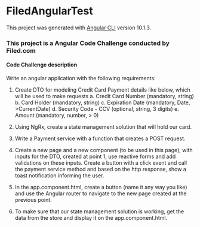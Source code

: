 # FiledAngularTest

This project was generated with [Angular CLI](https://github.com/angular/angular-cli) version 10.1.3.

### This project is a Angular Code Challenge conducted by Filed.com

#### Code Challenge description 



Write an angular application with the following requirements:
1. Create DTO for modeling Credit Card Payment details like below, which will be used to make requests
a. Credit Card Number (mandatory, string)
b. Card Holder (mandatory, string)
c. Expiration Date (mandatory, Date, >CurrentDate)
d. Security Code - CCV (optional, string, 3 digits)
e. Amount (mandatory, number, > 0)
2. Using NgRx, create a state management solution that will hold our card.
3. Write a Payment service with a function that creates a POST request.
4. Create a new page and a new component (to be used in this page), with inputs for the DTO,
   created at point 1, use reactive forms and add validations on these inputs. Create a button with a click event and call the payment service method and based on the http response, show a toast notification informing the user. 

 5. In the app.component.html, create a button (name it any way you like) and use the          Angular router to navigate to the new page created at the previous point.
6. To make sure that our state management solution is working, get the data from the store     and display it on the app.component.html.
 